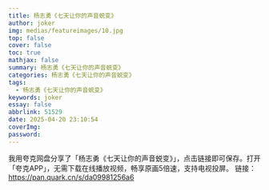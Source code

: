 ```yaml
---
title: 杨志勇《七天让你的声音蜕变》
author: joker
img: medias/featureimages/10.jpg
top: false
cover: false
toc: true
mathjax: false
summary: 杨志勇《七天让你的声音蜕变》
categories: 杨志勇《七天让你的声音蜕变》
tags:
  - 杨志勇《七天让你的声音蜕变》
keywords: joker
essay: false
abbrlink: 51529
date: 2025-04-20 23:10:54
coverImg:
password:
---
```


我用夸克网盘分享了「杨志勇《七天让你的声音蜕变》」，点击链接即可保存。打开「夸克APP」，无需下载在线播放视频，畅享原画5倍速，支持电视投屏。
链接：https://pan.quark.cn/s/da09981256a6

